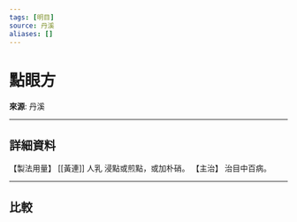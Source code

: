 ```yaml
---
tags: [明目]
source: 丹溪
aliases: []
---
```


# 點眼方

**來源**: 丹溪  

---

## 詳細資料
【製法用量】 [[黃連]] 人乳
浸點或煎點，或加朴硝。
【主治】
治目中百病。

---

## 比較
